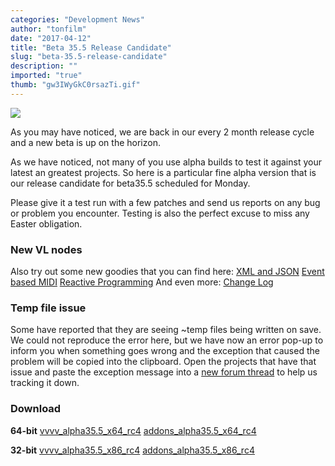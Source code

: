 ```yaml
---
categories: "Development News"
author: "tonfilm"
date: "2017-04-12"
title: "Beta 35.5 Release Candidate"
slug: "beta-35.5-release-candidate"
description: ""
imported: "true"
thumb: "gw3IWyGkC0rsazTi.gif"
---
```



![](gw3IWyGkC0rsazTi.gif)

As you may have noticed, we are back in our every 2 month release cycle and a new beta is up on the horizon.

As we have noticed, not many of you use alpha builds to test it against your latest an greatest projects. So here is a particular fine alpha version that is our release candidate for beta35.5 scheduled for Monday.

Please give it a test run with a few patches and send us reports on any bug or problem you encounter. Testing is also the perfect excuse to miss any Easter obligation.

### New VL nodes
Also try out some new goodies that you can find here:
[XML and JSON](/blog/2017/vl-xml-and-json-nodes)
[Event based MIDI](/blog/2017/vl-event-based-midi)
[Reactive Programming](/blog/2017/vl-reactive-programming)
And even more: [Change Log](https://betadocs.vvvv.org/changelog/index.html)

### Temp file issue
Some have reported that they are seeing ~temp files being written on save. We could not reproduce the error here, but we have now an error pop-up to inform you when something goes wrong and the exception that caused the problem will be copied into the clipboard. Open the projects that have that issue and paste the exception message into a [new forum thread](https://discourse.vvvv.org/) to help us tracking it down.

### Download
**64-bit**
[vvvv_alpha35.5_x64_rc4](http://teamcity.vvvv.org/guestAuth/app/rest/builds/id:17809/artifacts/content/vvvv_50alpha35.5_x64.zip)
[addons_alpha35.5_x64_rc4](http://teamcity.vvvv.org/guestAuth/app/rest/builds/id:17809/artifacts/content/addons_50alpha35.5_x64.zip)

**32-bit**
[vvvv_alpha35.5_x86_rc4](http://teamcity.vvvv.org/guestAuth/app/rest/builds/id:17808/artifacts/content/vvvv_50alpha35.5_x86.zip)
[addons_alpha35.5_x86_rc4](http://teamcity.vvvv.org/guestAuth/app/rest/builds/id:17808/artifacts/content/addons_50alpha35.5_x86.zip)
